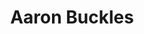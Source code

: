 ---
title: Aaron Buckles
picture: aaronBuckles.jpg
viewer_title: Aaron Buckles
thumbnail: aaronBuckles_t.jpg
alt: Aaron Buckles
medium: Pencil
width: 7.5"
height: 9.5"
---